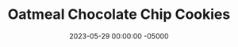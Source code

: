 ---
layout: post
title: "Oatmeal Chocolate Chip Cookies"
date:   2023-05-29 00:00:00 -05000
categories: 
- Recipes
- Healthier Dessert
permalink: /recipes/oatmeal-chocolate-cookies
image: /assets/Food/Healthier Dessert/Oatmeal Chip/oat-chip-cover.jpg
ing: oatchip-ing
facts: oatchip-facts
Prep: 10
Rest: 30
Cook: 12
Source1: https://www.youtube.com/watch?v=GPFcMBs6JVw
Source2: 
whisk: https://s.samsungfood.com/I2Wem
tags: 
- rolled oats
- quick oats
- syrup
- maple
- honey
- unsweetened applesauce
- applesauce
- gluten free
- cinnamon
Description: These oatmeal cookies are a healthier alternative to the classic chocolate chip cookie. They can be totally sugar free if using sugar free syrup and sugar free chocolate chips, but you can also use maple syrup (or honey) and regular dark chocolate chips if that's what you desire.  Or if you have sugar free liquid or granular sweeteners, make either my <a href="syrup-cookies">Sugar Free Syrup Cookies</a> or <a href="monk-fruit-cookies">Granulated Monk Fruit Cookies</a> instead
Instructions: 
- In a large bowl, bring together the wet ingredients (vanilla, applesauce, and sweeteener). And in the dry ingredients (quick oats, PB2, baking powder, cinnamon, and salt), and mix together. You can use oat flour instead of PB2 (same amount by weight), but add in 1/4 tsp salt if you do<br><br>

- Fold in the chocolate. Let the dough chill in the fridge for about 30 minutes to harden<br><br>
- <center><img src="/assets/Food/Healthier Dessert/Oatmeal Chip/oat-chip-1.jpg" alt="" class="instruction-image"></center><br>

- Preheat your oven to 350F and line a cookie sheet with parchment paper. Scoop dough onto the sheet, and flatten into a cookie (they won't spread or rise as they bake)<br><br>
- <center><img src="/assets/Food/Healthier Dessert/Oatmeal Chip/oat-chip-2.jpg" alt="" class="instruction-image"></center><br>

- Bake at 350F for 12 minutes.  Let cool for 5 minutes on the pan, then transfer to a wire rack
---